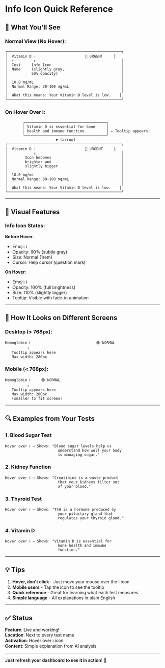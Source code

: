 # Info Icon Quick Reference

## 🎯 What You'll See

### Normal View (No Hover):
```
┌────────────────────────────────────────────────────┐
│  Vitamin D ℹ️                       🔴 URGENT     │
│  ↑         ↑                                       │
│  Test     Info Icon                                │
│  Name     (slightly gray,                          │
│           60% opacity)                             │
│                                                    │
│  10.0 ng/mL                                        │
│  Normal Range: 30-100 ng/mL                        │
│                                                    │
│  What this means: Your Vitamin D level is low.    │
└────────────────────────────────────────────────────┘
```

### On Hover Over ℹ️:
```
        ┌─────────────────────────────────────┐
        │ Vitamin D is essential for bone     │
        │ health and immune function.         │ ← Tooltip appears!
        └─────────────────────────────────────┘
                       ▼ (arrow)
┌────────────────────────────────────────────────────┐
│  Vitamin D ℹ️                       🔴 URGENT     │
│            ↑                                       │
│        Icon becomes                                │
│        brighter and                                │
│        slightly bigger                             │
│                                                    │
│  10.0 ng/mL                                        │
│  Normal Range: 30-100 ng/mL                        │
│                                                    │
│  What this means: Your Vitamin D level is low.    │
└────────────────────────────────────────────────────┘
```

---

## 🎨 Visual Features

### Info Icon States:

**Before Hover**:
- Emoji: ℹ️
- Opacity: 60% (subtle gray)
- Size: Normal (1rem)
- Cursor: Help cursor (question mark)

**On Hover**:
- Emoji: ℹ️
- Opacity: 100% (full brightness)
- Size: 110% (slightly bigger)
- Tooltip: Visible with fade-in animation

---

## 📱 How It Looks on Different Screens

### Desktop (> 768px):
```
Hemoglobin ℹ️                              🟢 NORMAL
          ↑
   Tooltip appears here
   Max width: 280px
```

### Mobile (< 768px):
```
Hemoglobin ℹ️     🟢 NORMAL
          ↑
   Tooltip appears here
   Max width: 200px
   (smaller to fit screen)
```

---

## 🔍 Examples from Your Tests

### 1. Blood Sugar Test
```
Hover over ℹ️ → Shows: "Blood sugar levels help us 
                        understand how well your body 
                        is managing sugar."
```

### 2. Kidney Function
```
Hover over ℹ️ → Shows: "Creatinine is a waste product 
                        that your kidneys filter out 
                        of your blood."
```

### 3. Thyroid Test
```
Hover over ℹ️ → Shows: "TSH is a hormone produced by 
                        your pituitary gland that 
                        regulates your thyroid gland."
```

### 4. Vitamin D
```
Hover over ℹ️ → Shows: "Vitamin D is essential for 
                        bone health and immune 
                        function."
```

---

## 💡 Tips

1. **Hover, don't click** - Just move your mouse over the ℹ️ icon
2. **Mobile users** - Tap the icon to see the tooltip
3. **Quick reference** - Great for learning what each test measures
4. **Simple language** - All explanations in plain English

---

## ✅ Status

**Feature**: Live and working!  
**Location**: Next to every test name  
**Activation**: Hover over ℹ️ icon  
**Content**: Simple explanation from AI analysis

---

**Just refresh your dashboard to see it in action!** 🚀
